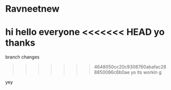 # Ravneetnew
hi
hello everyone
<<<<<<< HEAD
yo
thanks
=======
branch changes
>>>>>>> 4648050cc20c9308760abafac288850086c6b0ae
yo
its workin g


yey
